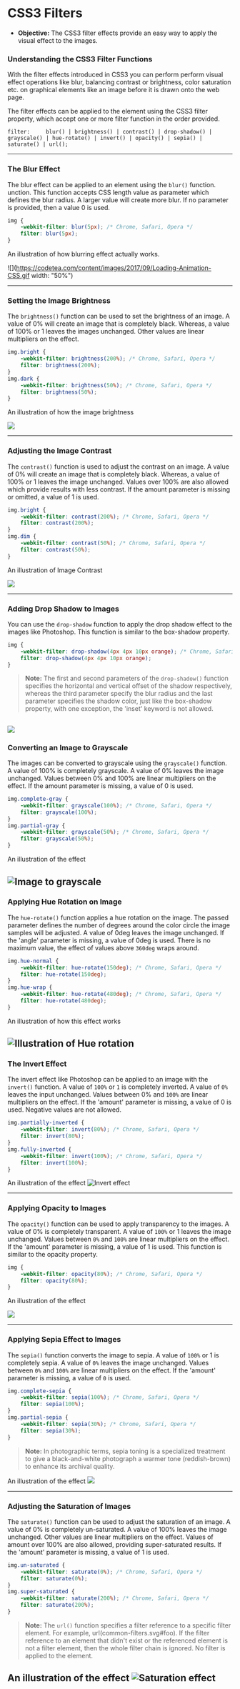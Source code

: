 # CSS3 Filters

- **Objective:** The CSS3 filter effects provide an easy way to apply the visual effect to the images.

###  Understanding the CSS3 Filter Functions
With the filter effects introduced in CSS3 you can perform perform visual effect operations like blur, balancing contrast or brightness, color saturation etc. on graphical elements like an image before it is drawn onto the web page.

The filter effects can be applied to the element using the CSS3 filter property, which accept one or more filter function in the order provided.

`filter:	 blur() | brightness() | contrast() | drop-shadow() | grayscale() | hue-rotate() | invert() | opacity() | sepia() | saturate() | url();`

---
### The Blur Effect 
The blur effect can be applied to an element using the `blur()` function. unction. This function accepts CSS length value as parameter which defines the blur radius. A larger value will create more blur. If no parameter is provided, then a value 0 is used.

```css
img {
    -webkit-filter: blur(5px); /* Chrome, Safari, Opera */
    filter: blur(5px);
}
```
An illustration of how blurring effect actually works.

![](https://codetea.com/content/images/2017/09/Loading-Animation-CSS.gif width: "50%")  

---
### Setting the Image Brightness
The `brightness()` function can be used to set the brightness of an image. A value of 0% will create an image that is completely black. Whereas, a value of 100% or 1 leaves the images unchanged. Other values are linear multipliers on the effect.

```css
img.bright {
    -webkit-filter: brightness(200%); /* Chrome, Safari, Opera */
    filter: brightness(200%);
}
img.dark {
    -webkit-filter: brightness(50%); /* Chrome, Safari, Opera */
    filter: brightness(50%);
}
```
An illustration of how the image brightness 

![](https://i.pinimg.com/originals/14/f3/23/14f3233e803cdb1bb81c8a3eb02e775f.gif)

---
### Adjusting the Image Contrast
The `contrast()` function is used to adjust the contrast on an image. A value of 0% will create an image that is completely black. Whereas, a value of 100% or 1 leaves the image unchanged. Values over 100% are also allowed which provide results with less contrast. If the amount parameter is missing or omitted, a value of 1 is used.

```css
img.bright {
    -webkit-filter: contrast(200%); /* Chrome, Safari, Opera */
    filter: contrast(200%);
}
img.dim {
    -webkit-filter: contrast(50%); /* Chrome, Safari, Opera */
    filter: contrast(50%);
}
```
An illustration of Image Contrast

![](https://i0.wp.com/css-tricks.com/wp-content/uploads/2017/06/select_text_method0.gif?ssl=1)

---
### Adding Drop Shadow to Images
You can use the `drop-shadow` function to apply the drop shadow effect to the images like Photoshop. This function is similar to the box-shadow property.
 
```css
img {
    -webkit-filter: drop-shadow(4px 4px 10px orange); /* Chrome, Safari, Opera */
    filter: drop-shadow(4px 4px 10px orange);
}
```
> **Note:** The first and second parameters of the `drop-shadow()` function specifies the horizontal and vertical offset of the shadow respectively, whereas the third parameter specify the blur radius and the last parameter specifies the shadow color, just like the box-shadow property, with one exception, the 'inset' keyword is not allowed.

![](https://www.shutterstock.com/blog/wp-content/uploads/sites/5/2018/07/Drop-Shadow-Blog-post_Before-After.gif)
---
### Converting an Image to Grayscale
The images can be converted to grayscale using the `grayscale()` function. A value of 100% is completely grayscale. A value of 0% leaves the image unchanged. Values between 0% and 100% are linear multipliers on the effect. If the amount parameter is missing, a value of 0 is used.

```css
img.complete-gray {
    -webkit-filter: grayscale(100%); /* Chrome, Safari, Opera */
    filter: grayscale(100%);
}
img.partial-gray {
    -webkit-filter: grayscale(50%); /* Chrome, Safari, Opera */
    filter: grayscale(50%);
}
```
An illustration of the effect 

![Image to grayscale](https://www.huelish.com/uploads/5/7/9/9/57994927/7-wave-ann_orig.gif)
---
### Applying Hue Rotation on Image
The `hue-rotate()` function applies a hue rotation on the image. The passed parameter defines the number of degrees around the color circle the image samples will be adjusted. A value of 0deg leaves the image unchanged. If the 'angle' parameter is missing, a value of 0deg is used. There is no maximum value, the effect of values above `360deg` wraps around.

```css
img.hue-normal {
    -webkit-filter: hue-rotate(150deg); /* Chrome, Safari, Opera */
    filter: hue-rotate(150deg);
}
img.hue-wrap {
    -webkit-filter: hue-rotate(480deg); /* Chrome, Safari, Opera */
    filter: hue-rotate(480deg);
}
```
An illustration of how this effect works

![Illustration of Hue rotation](https://media0.giphy.com/media/xUPGcmwJKKRmLNkI7e/giphy.gif)
---
### The Invert Effect
The invert effect like Photoshop can be applied to an image with the `invert()` function. A value of `100%` or `1` is completely inverted. A value of `0%` leaves the input unchanged. Values between 0% and `100%` are linear multipliers on the effect. If the 'amount' parameter is missing, a value of 0 is used. Negative values are not allowed.

```css
img.partially-inverted {
    -webkit-filter: invert(80%); /* Chrome, Safari, Opera */
    filter: invert(80%);
}
img.fully-inverted {
    -webkit-filter: invert(100%); /* Chrome, Safari, Opera */
    filter: invert(100%);
}
```
An illustration of the effect
![Invert effect](https://i.pinimg.com/originals/80/8a/89/808a89fe727065db730617c37a77f1e2.gif)

---
### Applying Opacity to Images
The `opacity()` function can be used to apply transparency to the images. A value of 0% is completely transparent. A value of `100%` or 1 leaves the image unchanged. Values between `0%` and `100%` are linear multipliers on the effect. If the 'amount' parameter is missing, a value of 1 is used. This function is similar to the opacity property.

```css
img {
    -webkit-filter: opacity(80%); /* Chrome, Safari, Opera */
    filter: opacity(80%);
}
```
An illustration of the effect 

![](https://thumbs.gfycat.com/SeriousMixedAmericangoldfinch-small.gif)

---
### Applying Sepia Effect to Images
The `sepia()` function converts the image to sepia. A value of `100%` or 1 is completely sepia. A value of `0%` leaves the image unchanged. Values between `0%` and `100%` are linear multipliers on the effect. If the 'amount' parameter is missing, a value of `0` is used.
```css
img.complete-sepia {
    -webkit-filter: sepia(100%); /* Chrome, Safari, Opera */
    filter: sepia(100%);
}
img.partial-sepia {
    -webkit-filter: sepia(30%); /* Chrome, Safari, Opera */
    filter: sepia(30%);
}
```
> **Note:** In photographic terms, sepia toning is a specialized treatment to give a black-and-white photograph a warmer tone (reddish-brown) to enhance its archival quality.

An illustration of the effect
![](https://imgur.com/txdQ1lx.gif)

---
### Adjusting the Saturation of Images
The `saturate()` function can be used to adjust the saturation of an image. A value of 0% is completely un-saturated. A value of 100% leaves the image unchanged. Other values are linear multipliers on the effect. Values of amount over 100% are also allowed, providing super-saturated results. If the 'amount' parameter is missing, a value of 1 is used.

```css
img.un-saturated {
    -webkit-filter: saturate(0%); /* Chrome, Safari, Opera */
    filter: saturate(0%);
}
img.super-saturated {
    -webkit-filter: saturate(200%); /* Chrome, Safari, Opera */
    filter: saturate(200%);
}
```
> **Note:** The `url()` function specifies a filter reference to a specific filter element. For example, url(common-filters.svg#foo). If the filter reference to an element that didn't exist or the referenced element is not a filter element, then the whole filter chain is ignored. No filter is applied to the element.

An illustration of the effect 
![Saturation effect](https://media1.tenor.com/images/9922c8383afc72984f2530e1054d0733/tenor.gif?itemid=13396150)
---
